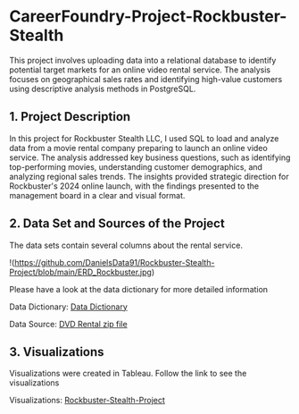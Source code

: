 # CareerFoundry-Project-Rockbuster-Stealth
This project involves uploading data into a relational database to identify potential target markets for an online video rental service. The analysis focuses on geographical sales rates and identifying high-value customers using descriptive analysis methods in PostgreSQL.
## 1. Project Description
In this project for Rockbuster Stealth LLC, I used SQL to load and analyze data from a movie rental company preparing to launch an online video service. The analysis addressed key business questions, such as identifying top-performing movies, understanding customer demographics, and analyzing regional sales trends. The insights provided strategic direction for Rockbuster's 2024 online launch, with the findings presented to the management board in a clear and visual format.
## 2. Data Set and Sources of the Project
The data sets contain several columns about the rental service. 

!(https://github.com/DanielsData91/Rockbuster-Stealth-Project/blob/main/ERD_Rockbuster.jpg)



Please have a look at the data dictionary for more detailed information

Data Dictionary: [Data Dictionary](https://github.com/DanielsData91/Rockbuster-Stealth-Project/blob/main/Data%20Dictionary.pdf)

Data Source: [DVD Rental zip file](http://www.postgresqltutorial.com/wp-content/uploads/2019/05/dvdrental.zip)

## 3. Visualizations
Visualizations were created in Tableau. Follow the link to see the visualizations

Visualizations: [Rockbuster-Stealth-Project](https://public.tableau.com/app/profile/daniel.m.ller6696/viz/Project_Rockbuster/LeastRevenue2019)
